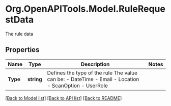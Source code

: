# Org.OpenAPITools.Model.RuleRequestData
The rule data

## Properties

Name | Type | Description | Notes
------------ | ------------- | ------------- | -------------
**Type** | **string** | Defines the type of the rule    The value can be:  - DateTime  - Email  - Location  - ScanOption  - UserRole | 

[[Back to Model list]](../README.md#documentation-for-models) [[Back to API list]](../README.md#documentation-for-api-endpoints) [[Back to README]](../README.md)

